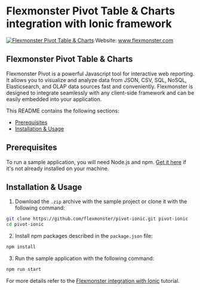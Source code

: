 # Flexmonster Pivot Table & Charts integration with Ionic framework

[![Flexmonster Pivot Table & Charts](https://www.flexmonster.com/fm_uploads/2020/06/GitHub_fm.png)](https://flexmonster.com)
Website: www.flexmonster.com

## Flexmonster Pivot Table & Charts

Flexmonster Pivot is a powerful Javascript tool for interactive web reporting. It allows you to visualize and analyze data from JSON, CSV, SQL, NoSQL, Elasticsearch, and OLAP data sources fast and conveniently. Flexmonster is designed to integrate seamlessly with any client-side framework and can be easily embedded into your application.

This README contains the following sections:
- [Prerequisites](#prerequisites)
- [Installation & Usage](#installation-and-usage)

## Prerequisites <a id="prerequisites"></a>

To run a sample application, you will need Node.js and npm. [Get it here](https://docs.npmjs.com/getting-started/installing-node) if it's not already installed on your machine.

## Installation & Usage <a id="installation-and-usage"></a>
1) Download the `.zip` archive with the sample project or clone it with the following command:
```bash
git clone https://github.com/flexmonster/pivot-ionic.git pivot-ionic
cd pivot-ionic
```
2) Install npm packages described in the `package.json` file:
```bash
npm install
```
3) Run the sample application with the following command:
```bash
npm run start
```

For more details refer to the [Flexmonster integration with Ionic](https://www.flexmonster.com/doc/integration-with-ionic/) tutorial.
